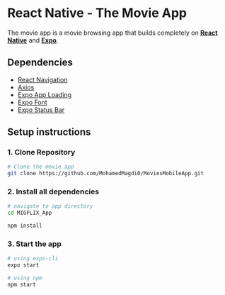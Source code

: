# React Native - The Movie App

The movie app is a movie browsing app that builds completely on [**React Native**](https://reactnative.dev/) and [**Expo**](https://expo.io).


## Dependencies

- [React Navigation](https://reactnavigation.org/)
- [Axios](https://axios-http.com/)
- [Expo App Loading](https://docs.expo.io/versions/latest/sdk/app-loading/)
- [Expo Font](https://docs.expo.io/versions/latest/sdk/font/)
- [Expo Status Bar](https://docs.expo.io/versions/latest/sdk/status-bar/)

## Setup instructions

### 1. Clone Repository

```sh
# Clone the movie app
git clone https://github.com/MohamedMagdi0/MoviesMobileApp.git
```

### 2. Install all dependencies

```sh
# navigate to app directory
cd MIGFLIX_App

npm install
```


### 3. Start the app

```sh
# using expo-cli
expo start

# using npm
npm start
```
